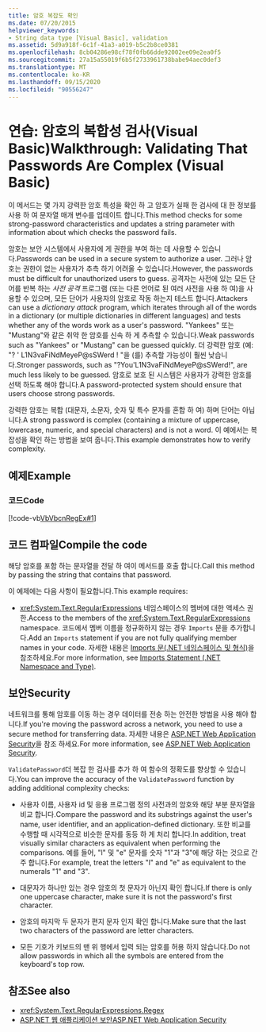 ```yaml
---
title: 암호 복잡도 확인
ms.date: 07/20/2015
helpviewer_keywords:
- String data type [Visual Basic], validation
ms.assetid: 5d9a918f-6c1f-41a3-a019-b5c2b8ce0381
ms.openlocfilehash: 8cb04286e98cf78f0fb66dde92002ee09e2ea0f5
ms.sourcegitcommit: 27a15a55019f6b5f2733961738babe94aec0def3
ms.translationtype: MT
ms.contentlocale: ko-KR
ms.lasthandoff: 09/15/2020
ms.locfileid: "90556247"
---
```

# <a name="walkthrough-validating-that-passwords-are-complex-visual-basic"></a><span data-ttu-id="223db-102">연습: 암호의 복합성 검사(Visual Basic)</span><span class="sxs-lookup"><span data-stu-id="223db-102">Walkthrough: Validating That Passwords Are Complex (Visual Basic)</span></span>
<span data-ttu-id="223db-103">이 메서드는 몇 가지 강력한 암호 특성을 확인 하 고 암호가 실패 한 검사에 대 한 정보를 사용 하 여 문자열 매개 변수를 업데이트 합니다.</span><span class="sxs-lookup"><span data-stu-id="223db-103">This method checks for some strong-password characteristics and updates a string parameter with information about which checks the password fails.</span></span>  
  
 <span data-ttu-id="223db-104">암호는 보안 시스템에서 사용자에 게 권한을 부여 하는 데 사용할 수 있습니다.</span><span class="sxs-lookup"><span data-stu-id="223db-104">Passwords can be used in a secure system to authorize a user.</span></span> <span data-ttu-id="223db-105">그러나 암호는 권한이 없는 사용자가 추측 하기 어려울 수 있습니다.</span><span class="sxs-lookup"><span data-stu-id="223db-105">However, the passwords must be difficult for unauthorized users to guess.</span></span> <span data-ttu-id="223db-106">공격자는 사전에 있는 모든 단어를 반복 하는 *사전 공격* 프로그램 (또는 다른 언어로 된 여러 사전을 사용 하 여)을 사용할 수 있으며, 모든 단어가 사용자의 암호로 작동 하는지 테스트 합니다.</span><span class="sxs-lookup"><span data-stu-id="223db-106">Attackers can use a *dictionary attack* program, which iterates through all of the words in a dictionary (or multiple dictionaries in different languages) and tests whether any of the words work as a user's password.</span></span> <span data-ttu-id="223db-107">"Yankees" 또는 "Mustang"와 같은 취약 한 암호를 신속 하 게 추측할 수 있습니다.</span><span class="sxs-lookup"><span data-stu-id="223db-107">Weak passwords such as "Yankees" or "Mustang" can be guessed quickly.</span></span> <span data-ttu-id="223db-108">더 강력한 암호 (예: "? ' L1N3vaFiNdMeyeP@sSWerd ! "을 (를) 추측할 가능성이 훨씬 낮습니다.</span><span class="sxs-lookup"><span data-stu-id="223db-108">Stronger passwords, such as "?You'L1N3vaFiNdMeyeP@sSWerd!", are much less likely to be guessed.</span></span> <span data-ttu-id="223db-109">암호로 보호 된 시스템은 사용자가 강력한 암호를 선택 하도록 해야 합니다.</span><span class="sxs-lookup"><span data-stu-id="223db-109">A password-protected system should ensure that users choose strong passwords.</span></span>  
  
 <span data-ttu-id="223db-110">강력한 암호는 복합 (대문자, 소문자, 숫자 및 특수 문자를 혼합 하 여) 하며 단어는 아닙니다.</span><span class="sxs-lookup"><span data-stu-id="223db-110">A strong password is complex (containing a mixture of uppercase, lowercase, numeric, and special characters) and is not a word.</span></span> <span data-ttu-id="223db-111">이 예에서는 복잡성을 확인 하는 방법을 보여 줍니다.</span><span class="sxs-lookup"><span data-stu-id="223db-111">This example demonstrates how to verify complexity.</span></span>  
  
## <a name="example"></a><span data-ttu-id="223db-112">예제</span><span class="sxs-lookup"><span data-stu-id="223db-112">Example</span></span>  
  
### <a name="code"></a><span data-ttu-id="223db-113">코드</span><span class="sxs-lookup"><span data-stu-id="223db-113">Code</span></span>  
 [!code-vb[VbVbcnRegEx#1](~/samples/snippets/visualbasic/VS_Snippets_VBCSharp/VbVbcnRegEx/VB/Class1.vb#1)]  
  
## <a name="compile-the-code"></a><span data-ttu-id="223db-114">코드 컴파일</span><span class="sxs-lookup"><span data-stu-id="223db-114">Compile the code</span></span>  
 <span data-ttu-id="223db-115">해당 암호를 포함 하는 문자열을 전달 하 여이 메서드를 호출 합니다.</span><span class="sxs-lookup"><span data-stu-id="223db-115">Call this method by passing the string that contains that password.</span></span>  
  
 <span data-ttu-id="223db-116">이 예제에는 다음 사항이 필요합니다.</span><span class="sxs-lookup"><span data-stu-id="223db-116">This example requires:</span></span>  
  
- <span data-ttu-id="223db-117"><xref:System.Text.RegularExpressions> 네임스페이스의 멤버에 대한 액세스 권한.</span><span class="sxs-lookup"><span data-stu-id="223db-117">Access to the members of the <xref:System.Text.RegularExpressions> namespace.</span></span> <span data-ttu-id="223db-118">코드에서 멤버 이름을 정규화하지 않는 경우 `Imports` 문을 추가합니다.</span><span class="sxs-lookup"><span data-stu-id="223db-118">Add an `Imports` statement if you are not fully qualifying member names in your code.</span></span> <span data-ttu-id="223db-119">자세한 내용은 [Imports 문(.NET 네임스페이스 및 형식)](../../../language-reference/statements/imports-statement-net-namespace-and-type.md)을 참조하세요.</span><span class="sxs-lookup"><span data-stu-id="223db-119">For more information, see [Imports Statement (.NET Namespace and Type)](../../../language-reference/statements/imports-statement-net-namespace-and-type.md).</span></span>  
  
## <a name="security"></a><span data-ttu-id="223db-120">보안</span><span class="sxs-lookup"><span data-stu-id="223db-120">Security</span></span>  
 <span data-ttu-id="223db-121">네트워크를 통해 암호를 이동 하는 경우 데이터를 전송 하는 안전한 방법을 사용 해야 합니다.</span><span class="sxs-lookup"><span data-stu-id="223db-121">If you're moving the password across a network, you need to use a secure method for transferring data.</span></span> <span data-ttu-id="223db-122">자세한 내용은 [ASP.NET Web Application Security](/previous-versions/aspnet/330a99hc(v=vs.100))을 참조 하세요.</span><span class="sxs-lookup"><span data-stu-id="223db-122">For more information, see [ASP.NET Web Application Security](/previous-versions/aspnet/330a99hc(v=vs.100)).</span></span>
  
 <span data-ttu-id="223db-123">`ValidatePassword`더 복잡 한 검사를 추가 하 여 함수의 정확도를 향상할 수 있습니다.</span><span class="sxs-lookup"><span data-stu-id="223db-123">You can improve the accuracy of the `ValidatePassword` function by adding additional complexity checks:</span></span>  
  
- <span data-ttu-id="223db-124">사용자 이름, 사용자 id 및 응용 프로그램 정의 사전과의 암호와 해당 부분 문자열을 비교 합니다.</span><span class="sxs-lookup"><span data-stu-id="223db-124">Compare the password and its substrings against the user's name, user identifier, and an application-defined dictionary.</span></span> <span data-ttu-id="223db-125">또한 비교를 수행할 때 시각적으로 비슷한 문자를 동등 하 게 처리 합니다.</span><span class="sxs-lookup"><span data-stu-id="223db-125">In addition, treat visually similar characters as equivalent when performing the comparisons.</span></span> <span data-ttu-id="223db-126">예를 들어, "l" 및 "e" 문자를 숫자 "1"과 "3"에 해당 하는 것으로 간주 합니다.</span><span class="sxs-lookup"><span data-stu-id="223db-126">For example, treat the letters "l" and "e" as equivalent to the numerals "1" and "3".</span></span>  
  
- <span data-ttu-id="223db-127">대문자가 하나만 있는 경우 암호의 첫 문자가 아닌지 확인 합니다.</span><span class="sxs-lookup"><span data-stu-id="223db-127">If there is only one uppercase character, make sure it is not the password's first character.</span></span>  
  
- <span data-ttu-id="223db-128">암호의 마지막 두 문자가 편지 문자 인지 확인 합니다.</span><span class="sxs-lookup"><span data-stu-id="223db-128">Make sure that the last two characters of the password are letter characters.</span></span>  
  
- <span data-ttu-id="223db-129">모든 기호가 키보드의 맨 위 행에서 입력 되는 암호를 허용 하지 않습니다.</span><span class="sxs-lookup"><span data-stu-id="223db-129">Do not allow passwords in which all the symbols are entered from the keyboard's top row.</span></span>  
  
## <a name="see-also"></a><span data-ttu-id="223db-130">참조</span><span class="sxs-lookup"><span data-stu-id="223db-130">See also</span></span>

- <xref:System.Text.RegularExpressions.Regex>
- <span data-ttu-id="223db-131">[ASP.NET 웹 애플리케이션 보안](/previous-versions/aspnet/330a99hc(v=vs.100))</span><span class="sxs-lookup"><span data-stu-id="223db-131">[ASP.NET Web Application Security](/previous-versions/aspnet/330a99hc(v=vs.100))</span></span>
